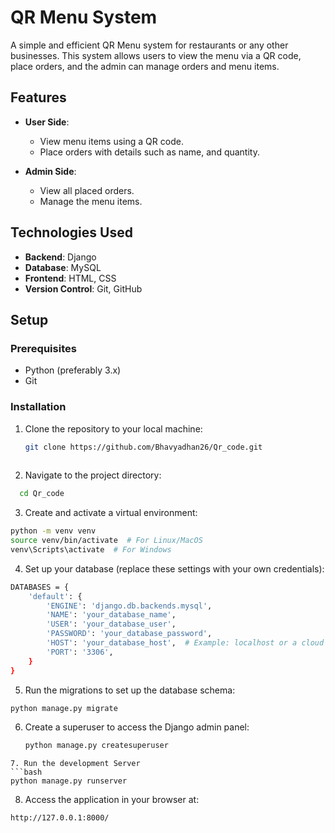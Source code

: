 # QR Menu System

A simple and efficient QR Menu system for restaurants or any other businesses. This system allows users to view the menu via a QR code, place orders, and the admin can manage orders and menu items.

## Features

- **User Side**: 
  - View menu items using a QR code.
  - Place orders with details such as name, and quantity.
  
- **Admin Side**:
  - View all placed orders.
  - Manage the menu items.
  
## Technologies Used

- **Backend**: Django
- **Database**: MySQL
- **Frontend**: HTML, CSS
- **Version Control**: Git, GitHub

## Setup

### Prerequisites

- Python (preferably 3.x)
- Git

### Installation

1. Clone the repository to your local machine:
   ```bash
   git clone https://github.com/Bhavyadhan26/Qr_code.git
  
2. Navigate to the project directory:
```bash
  cd Qr_code
```
3. Create and activate a virtual environment:
```bash
python -m venv venv
source venv/bin/activate  # For Linux/MacOS
venv\Scripts\activate  # For Windows
```
4. Set up your database (replace these settings with your own credentials):
```bash
DATABASES = {
    'default': {
        'ENGINE': 'django.db.backends.mysql',
        'NAME': 'your_database_name',
        'USER': 'your_database_user',
        'PASSWORD': 'your_database_password',
        'HOST': 'your_database_host',  # Example: localhost or a cloud service URL
        'PORT': '3306',
    }
}
```
5. Run the migrations to set up the database schema:
```bash
python manage.py migrate
```
6. Create a superuser to access the Django admin panel:
   ```bash
   python manage.py createsuperuser
```
7. Run the development Server
```bash
python manage.py runserver
```
8. Access the application in your browser at:
```bash
http://127.0.0.1:8000/
```



